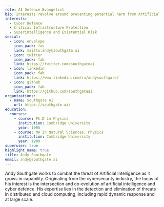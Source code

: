 ```yaml
---
role: AI Defence Evangelist
bio: Interests revolve around preventing potential harm from Artificial Intelligence as it grows in capability
interests:
  - Cyber Defence
  - Critical Infrastructure Protection
  - Superintelligence and Existential Risk
social:
  - icon: envelope
    icon_pack: fas
    link: mailto:andy@southgate.ai
  - icon: twitter
    icon_pack: fab
    link: https://twitter.com/southgateai
  - icon: linkedin
    icon_pack: fab
    link: https://www.linkedin.com/in/andysouthgate/
  - icon: github
    icon_pack: fab
    link: https://github.com/southgateai
organizations:
  - name: Southgate AI
    url: https://southgate.ai/
education:
  courses:
    - course: Ph.D in Physics
      institution: Cambridge University
      year: 1995
    - course: MA in Natural Sciences, Physics
      institution: Cambridge University
      year: 1989
superuser: true
highlight_name: true
title: Andy Southgate
email: andy@southgate.ai
---
```


Andy Southgate works to combat the threat of Artificial Intelligence as it grows in capability.  Originating from the cybersecurity industry,
the focus of his interest is the intersection and co-evolution of artificial intelligence and cyber defence.  His expertise lies in the
detection and elimination of threats in distributed and cloud computing, including rapid dynamic response and at large scale.
